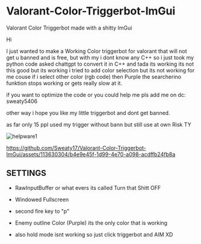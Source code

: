# Valorant-Color-Triggerbot-ImGui
Valorant Color Triggerbot made with a shitty ImGui 

Hi

I just wanted to make a Working Color triggerbot for valorant that will not get u banned and is free, but with my i dont know any C++ so i just took my python code asked chattgpt to convert it in C++ and tada its working its not this good but its working
i tried to add color selection but its not working for me couse if i select other color (rgb code) then Purple the searcherino funktion stops working or gets really slow at it.

if you want to optimize the code or you could help me pls add me on dc: sweaty5406

other way i hope you like my little triggerbot and dont get banned.

as far only 15 ppl used my trigger without bann but still use at own Risk TY

![helpware1](https://github.com/Sweaty17/Valorant-Color-Triggerbot-ImGui/assets/113630304/6638f196-00a0-4472-8206-180ec219076d)



https://github.com/Sweaty17/Valorant-Color-Triggerbot-ImGui/assets/113630304/b4e9e45f-1d99-4e70-a098-acdffb24fb8a


## SETTINGS

- RawInputBuffer or what evers its called             Turn that Shitt OFF
- Windowed Fullscreen

- second fire key to "p"
- Enemy outline Color (Purple) its the only color that is working
- also hold mode isnt working so just click triggerbot and AIM XD

